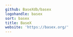 ```yaml
---
github: BaseXdb/basex
logohandle: basex
sort: basex
title: BaseX
website: 'https://basex.org/'
---
```

